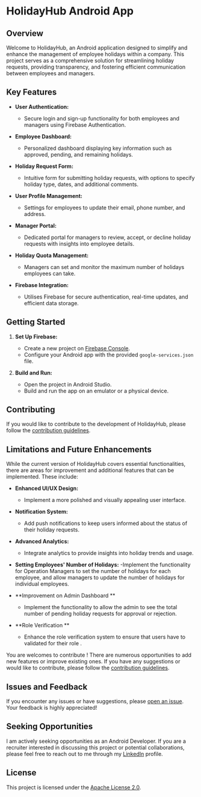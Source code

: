 # HolidayHub Android App

## Overview

Welcome to HolidayHub, an Android application designed to simplify and enhance the management of employee holidays within a company. This project serves as a comprehensive solution for streamlining holiday requests, providing transparency, and fostering efficient communication between employees and managers.

## Key Features

- **User Authentication:**
  - Secure login and sign-up functionality for both employees and managers using Firebase Authentication.

- **Employee Dashboard:**
  - Personalized dashboard displaying key information such as approved, pending, and remaining holidays.

- **Holiday Request Form:**
  - Intuitive form for submitting holiday requests, with options to specify holiday type, dates, and additional comments.

- **User Profile Management:**
  - Settings for employees to update their email, phone number, and address.

- **Manager Portal:**
  - Dedicated portal for managers to review, accept, or decline holiday requests with insights into employee details.

- **Holiday Quota Management:**
  - Managers can set and monitor the maximum number of holidays employees can take.

- **Firebase Integration:**
  - Utilises Firebase for secure authentication, real-time updates, and efficient data storage.

## Getting Started

1. **Set Up Firebase:**
   - Create a new project on [Firebase Console](https://console.firebase.google.com/).
   - Configure your Android app with the provided `google-services.json` file.

2. **Build and Run:**
   - Open the project in Android Studio.
   - Build and run the app on an emulator or a physical device.

## Contributing

If you would like to contribute to the development of HolidayHub, please follow the [contribution guidelines](CONTRIBUTING.md).

## Limitations and Future Enhancements

While the current version of HolidayHub covers essential functionalities, there are areas for improvement and additional features that can be implemented. These include:

- **Enhanced UI/UX Design:**
  - Implement a more polished and visually appealing user interface.

- **Notification System:**
  - Add push notifications to keep users informed about the status of their holiday requests.

- **Advanced Analytics:**
  - Integrate analytics to provide insights into holiday trends and usage.

- **Setting Employees' Number of Holidays:**
  -Implement the functionality for Operation Managers to set the number of holidays for each employee, and allow managers to update the number of holidays for individual employees.
  
- **Improvement on Admin Dashboard **
  - Implement the functionality to allow the admin to see the total number of pending holiday requests for approval or rejection.
  
- **Role Verification **
  - Enhance the role verification system to ensure that users have to validated for their role .

You are welcomes to contribute ! There are numerous opportunities to add new features or improve existing ones. If you have any suggestions or would like to contribute, please follow the [contribution guidelines](CONTRIBUTING.md).


## Issues and Feedback

If you encounter any issues or have suggestions, please [open an issue](https://github.com/sydur-rahman/HolidayHub/issues). Your feedback is highly appreciated!

## Seeking Opportunities

I am actively seeking opportunities as an Android Developer. If you are a recruiter interested in discussing this project or potential collaborations, please feel free to reach out to me through my [LinkedIn](https://www.linkedin.com/in/sydur-rahman/) profile.

## License
This project is licensed under the [Apache License 2.0](LICENSE).
